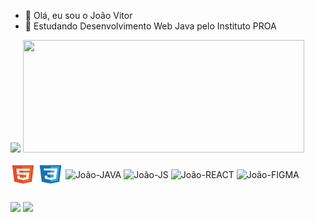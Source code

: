 - 👋 Olá, eu sou o João Vitor
- 🌱 Estudando Desenvolvimento Web Java pelo Instituto PROA

<div>
  <img height="180em" src="https://github-readme-stats.vercel.app/api?username=ojoaovitor&show_icons=true&theme=dark&include_all_commits=true&count_private=true"/>
  <img height="180em" width="450em"src="https://github-readme-stats.vercel.app/api/top-langs/?username=ojoaovitor&layout=compact&langs_count=7&theme=dark"/>
</div>

<div style="display: inline_block"><br>
  <img align="center" alt="João-HTML" height="30" width="40" src="https://raw.githubusercontent.com/devicons/devicon/master/icons/html5/html5-original.svg">
  <img align="center" alt="João-CSS" height="30" width="40" src="https://raw.githubusercontent.com/devicons/devicon/master/icons/css3/css3-original.svg">
  <img align="center" alt="João-JAVA" height="40" width="50" src="https://cdn.jsdelivr.net/gh/devicons/devicon/icons/java/java-original.svg">
  <img align="center" alt="João-JS" height="40" width="50" src="https://cdn.jsdelivr.net/gh/devicons/devicon/icons/javascript/javascript-plain.svg">
  <img align="center" alt="João-REACT" height="40" width="50" src="https://cdn.jsdelivr.net/gh/devicons/devicon/icons/react/react-original.svg">
  <img align="center" alt="João-FIGMA" height="40" width="50" src="https://cdn.jsdelivr.net/gh/devicons/devicon/icons/figma/figma-original.svg">

</div>

##

<div>
  <a href="https://www.linkedin.com/in/jo%C3%A3o-vitor-940346189/" target="_blank"><img src="https://img.shields.io/badge/LinkedIn-0077B5?style=for-the-badge&logo=linkedin&logoColor=white" target="_blank"><a/>
  <a href="https://www.instagram.com/__ojoao/" target="_blank"><img src="https://img.shields.io/badge/Instagram-E4405F?style=for-the-badge&logo=instagram&logoColor=white" target="_blank"></a>
</div>
